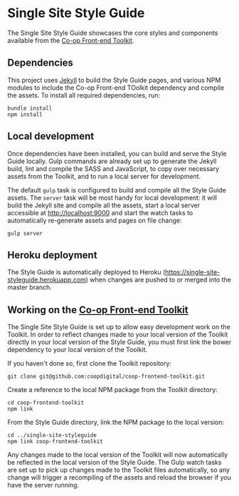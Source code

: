# Single Site Style Guide

The Single Site Style Guide showcases the core styles and components available from the [Co-op Front-end Toolkit](https://github.com/coopdigital/coop-frontend-toolkit).

## Dependencies

This project uses [Jekyll](http://jekyllrb.com/) to build the Style Guide pages, and various NPM modules to include the Co-op Front-end TOolkit dependency and  compile the assets. To install all required dependencies, run:

```
bundle install
npm install
```

## Local development

Once dependencies have been installed, you can build and serve the Style Guide locally. Gulp commands are already set up to generate the Jekyll build, lint and compile the SASS and JavaScript, to copy over necessary assets from the Toolkit, and to run a local server for development.

The default `gulp` task is configured to build and compile all the Style Guide assets. The `server` task will be most handy for local development: it will build the Jekyll site and compile all the assets, start a local server accessible at <http://localhost:9000> and start the watch tasks to automatically re-generate assets and pages on file change:

```
gulp server
```

## Heroku deployment

The Style Guide is automatically deployed to Heroku (<https://single-site-styleguide.herokuapp.com>) when changes are pushed to or merged into the master branch.

## Working on the [Co-op Front-end Toolkit](https://github.com/coopdigital/coop-frontend-toolkit)

The Single Site Style Guide is set up to allow easy development work on the Toolkit. In order to reflect changes made to your local version of the Toolkit directly in your local version of the Style Guide, you must first link the bower dependency to your local version of the Toolkit.

If you haven't done so, first clone the Toolkit repository:
```
git clone git@github.com:coopdigital/coop-frontend-toolkit.git
```

Create a reference to the local NPM package from the Toolkit directory:
```
cd coop-frontend-toolkit
npm link
```

From the Style Guide directory, link the NPM package to the local version:
```
cd ../single-site-styleguide
npm link coop-frontend-toolkit
```

Any changes made to the local version of the Toolkit will now automatically be reflected in the local version of the Style Guide. The Gulp watch tasks are set up to pick up changes made to the Toolkit files automatically, so any change will trigger a recompiling of the assets and reload the browser if you have the server running.
